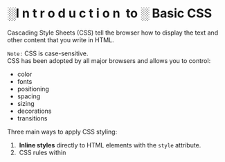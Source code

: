 # ░I n t r o d u c t i o n &nbsp;to ░ Basic CSS
Cascading Style Sheets (CSS) tell the browser how to display the text and other content that you write in HTML.

`Note:` CSS is case-sensitive. <br>
CSS has been adopted by all major browsers and allows you to control:
* color
* fonts
* positioning
* spacing
* sizing
* decorations
* transitions

Three main ways to apply CSS styling:<br>
1. &nbsp;**Inline styles** directly to HTML elements with the `style` attribute.<br>
2. &nbsp;CSS rules within **<style> tags in an HTML document**. <br>
3. &nbsp;Write CSS rules in an **external style sheet**, then reference that file in the HTML document.<br> 

 Even though the first two options have their use cases, **most developers prefer external style sheets because they keep the styles separate from the HTML elements**. This improves the readability and reusability of your code. <br>

 The idea behind CSS is that you can use a selector to target an HTML element in the DOM (Document Object Model) and then apply a variety of attributes to that element to change the way it is displayed on the page.<br>

---
In this section, see how adding CSS styles to the elements of CatPhotoApp can change it from simple text to something more.
<ol>
<li>&nbsp;Change the Color of Texts</li>
<li>&nbsp;Use CSS Selectors to Style Elements</li>
<li>&nbsp;Use a CSS Class to Style an Element</li>
<li>&nbsp;Style Multiple Elements with a CSS Class</li>
<li>&nbsp;Change the Font Size of an Element</li>
<li>&nbsp;Set the Font Family of an Element</li>
<li>&nbsp;Import a Google Font</li>
<li>&nbsp;Specify How Fonts Should Degrade</li>
<li>&nbsp;Size Your Images</li>
<li>&nbsp;Add Borders Around Your Elements</li>
<li>&nbsp;Add Rounded Corners with border-radius</li>
<li>&nbsp;Make Circular Images with a border-radius</li>
<li>&nbsp;Give a Background Color to a div Element</li>
<li>&nbsp;Set the id of an Element</li>
<li>&nbsp;Use an id Attribute to Style an Element</li>
<li>&nbsp;Adjust the Padding of an Element</li>
<li>&nbsp;Adjust the Margin of an Element</li>
<li>&nbsp;Add a Negative Margin to an Element</li>
<li>&nbsp;Add Different Padding to Each Side of an Element</li>
<li>&nbsp;Add Different Margins to Each Side of an Element</li>
<li>&nbsp;Use Clockwise Notation to Specify the Padding of an Element</li>
<li>&nbsp;Use Clockwise Notation to Specify the Margin of an Element</li>
<li>&nbsp;Use Attribute Selectors to Style Elements</li>
<li>&nbsp;Understand Absolute versus Relative Units</li>
<li>&nbsp;Style the HTML Body Element</li>
<li>&nbsp;Inherit Styles from the Body Element</li>
<li>&nbsp;Prioritize One Style Over Another</li>
<li>&nbsp;Override Styles in Subsequent CSS</li>
<li>&nbsp;Override Class Declarations by Styling ID Attributes</li>
<li>&nbsp;Override Class Declarations with Inline Styles</li>
<li>&nbsp;Override All Other Styles by using Important</li>
<li>&nbsp;Use Hex Code for Specific Colors</li>
<li>&nbsp;Use Hex Code to Mix Colors</li>
<li>&nbsp;Use Abbreviated Hex Code</li>
<li>&nbsp;Use RGB values to Color Elements</li>
<li>&nbsp;Use RGB to Mix Colors</li>
<li>&nbsp;Use CSS Variables to change several elements at once</li>
<li>&nbsp;Create a custom CSS Variable</li>
<li>&nbsp;Use a custom CSS Variable</li>
<li>&nbsp;Attach a Fallback value to a CSS Variable</li>
<li>&nbsp;Improve Compatibility with Browser Fallbacks</li>
<li>&nbsp;Inherit CSS Variables</li>
<li>&nbsp;Change a variable for a specific area</li>
<li>&nbsp;Use a media query to change a variable</li>
</ol>